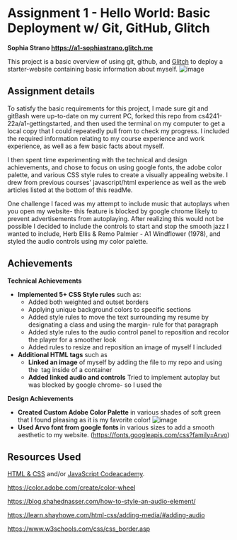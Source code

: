 Assignment 1 - Hello World: Basic Deployment w/ Git, GitHub, Glitch
===
**Sophia Strano https://a1-sophiastrano.glitch.me**

This project is a basic overview of using git, github, and [Glitch](http://www.glitch.com/) to deploy a starter-website containing basic information about myself. 
![image](https://github.com/sophiastrano/a1-sophiastrano/blob/main/WebsiteScreenshoot.PNG)


Assignment details
---
To satisfy the basic requirements for this project, I made sure git and gitBash were up-to-date on my current PC, forked this repo from cs4241-22a/a1-gettingstarted, and then used the terminal on my computer to get a local copy that I could repeatedly pull from to check my progress. I included the required information relating to my course experience and work experience, as well as a few basic facts about myself. 

I then spent time experimenting with the technical and design achievements, and chose to focus on using google fonts, the adobe color palette, and various CSS style rules to create a visually appealing website. I drew from previous courses' javascript/html experience as well as the web articles listed at the bottom of this readMe. 

One challenge I faced was my attempt to include music that autoplays when you open my website- this feature is blocked by google chrome likely to prevent advertisements from autoplaying. After realizing this would not be possible I decided to include the controls to start and stop the smooth jazz I wanted to include,
Herb Ellis & Remo Palmier - A1 Windflower (1978), and styled the audio controls using my color palette. 

Achievements
---

**Technical Achievements**

- **Implemented 5+ CSS Style rules** such as:
    - Added both weighted and outset borders
    - Applying unique background colors to specific sections
    - Added style rules to move the text surrounding my resume by designating a class and using the margin- rule for that paragraph
    - Added style rules to the audio control panel to reposition and recolor the player for a smoother look
    - Added rules to resize and reposition an image of myself I included
- **Additional HTML tags** such as
  -  **Linked an image** of myself by adding the file to my repo and using the <img> tag inside of a container
  - **Added linked audio and controls** Tried to implement autoplay but was blocked by google chrome- so I used the <audio> tag to include smooth jazz (see above)


**Design Achievements**
- **Created Custom Adobe Color Palette** in various shades of soft green that I found pleasing as it is my favorite color!
    ![image](https://github.com/sophiastrano/a1-sophiastrano/blob/main/ColorWheelScreenshot.PNG)
- **Used Arvo font from google fonts** in various sizes to add a smooth aesthetic to my website. (https://fonts.googleapis.com/css?family=Arvo)

Resources Used
---
[HTML & CSS](https://wpi.primo.exlibrisgroup.com/discovery/fulldisplay?docid=alma9936730811904746&context=L&vid=01WPI_INST:Default&lang=en&search_scope=MyInst_and_CI&adaptor=Local%20Search%20Engine&tab=Everything&query=any,contains,Jon%20Duckett&offset=0) and/or [JavaScript Codeacademy](https://www.codecademy.com/en/tracks/javascript).

https://color.adobe.com/create/color-wheel

https://blog.shahednasser.com/how-to-style-an-audio-element/

https://learn.shayhowe.com/html-css/adding-media/#adding-audio

https://www.w3schools.com/css/css_border.asp

